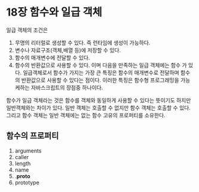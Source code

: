 # 18장 함수와 일급 객체

일급 객체의 조건은

1. 무명의 리터럴로 생성할 수 있다. 즉 런타임에 생성이 가능하다.
2. 변수나 자료구조(객체,배열 등)에 저장할 수 있다.
3. 함수의 매개변수에 전달할 수 있다.
4. 함수의 반환값으로 사용할 수 있다.
   이며 다음을 만족하는 일급 객체에는 함수 가 있다.
   일급객체로서 함수가 가지는 가장 큰 특징은 함수의 매개변수로 전달하며 함수의 반환값으로 사용할 수 있다는 점이다. 이러한 특징은 함수형 프로그래밍을 가능케하는 자바스크립트의 장점중 하나이다.

함수가 일급 객체라는 것은 함수를 객체와 동일하게 사용할 수 있다는 뜻이기도 하지만 일반객체와는 차이가 있다. 일반 객체는 호출할 수 없지만 함수 객체는 호출할 수 있다. 그리고 함수 객체는 일반 객체에는 없는 함수 고유의 프로퍼티를 소유한다.

## 함수의 프로퍼티

1. arguments
2. caller
3. length
4. name
5. .**proto**
6. prototype
